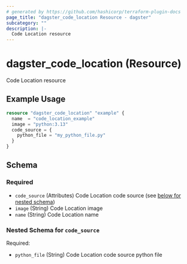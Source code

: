 ```yaml
---
# generated by https://github.com/hashicorp/terraform-plugin-docs
page_title: "dagster_code_location Resource - dagster"
subcategory: ""
description: |-
  Code Location resource
---
```


# dagster_code_location (Resource)

Code Location resource

## Example Usage

```terraform
resource "dagster_code_location" "example" {
  name  = "code_location_example"
  image = "python:3.13"
  code_source = {
    python_file = "my_python_file.py"
  }
}
```

<!-- schema generated by tfplugindocs -->
## Schema

### Required

- `code_source` (Attributes) Code Location code source (see [below for nested schema](#nestedatt--code_source))
- `image` (String) Code Location image
- `name` (String) Code Location name

<a id="nestedatt--code_source"></a>
### Nested Schema for `code_source`

Required:

- `python_file` (String) Code Location code source python file
